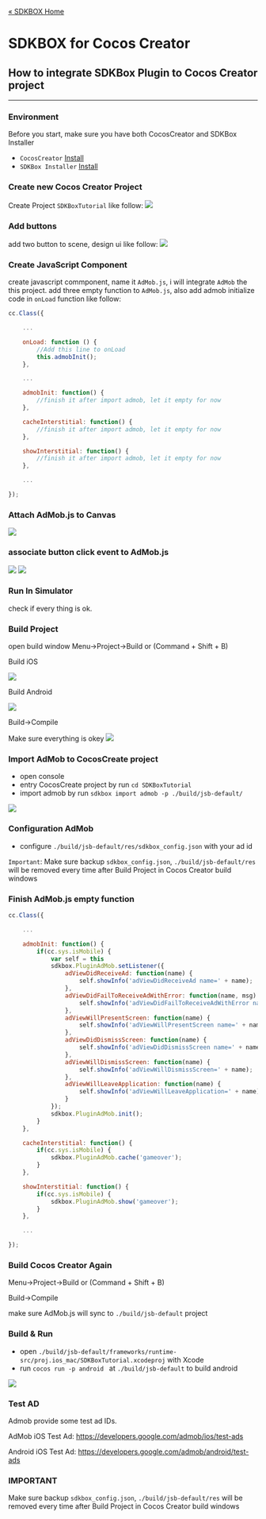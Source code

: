 [&#171; SDKBOX Home](http://sdkbox.com)

<h1>SDKBOX for Cocos Creator</h1>

## How to integrate SDKBox Plugin to Cocos Creator project
---

### Environment

Before you start, make sure you have both CocosCreator and SDKBox Installer

* `CocosCreator` [Install](http://www.cocos.com/creator)
* `SDKBox Installer` [Install](http://docs.sdkbox.com/en/installer/)

### Create new Cocos Creator Project

Create Project `SDKBoxTutorial` like follow:
![](../imgs/ccc_tutorial_create_project.png)

### Add buttons

add two button to scene, design ui like follow:
![](../imgs/ccc_tutorial_ui_design.png)

### Create JavaScript Component

create javascript commponent, name it `AdMob.js`, i will integrate `AdMob` the this project. add three empty function to `AdMob.js`, also add admob initialize code in `onLoad` function like follow:

```js
cc.Class({

    ...

    onLoad: function () {
        //Add this line to onLoad
        this.admobInit();
    },

    ...

    admobInit: function() {
        //finish it after import admob, let it empty for now
    },

    cacheInterstitial: function() {
        //finish it after import admob, let it empty for now
    },

    showInterstitial: function() {
        //finish it after import admob, let it empty for now
    },

    ...

});
```

### Attach AdMob.js to Canvas

![](../imgs/ccc_tutorial_canvas_script.png)

### associate button click event to AdMob.js

![](../imgs/ccc_tutorial_btn_cache_script.png)
![](../imgs/ccc_tutorial_btn_show_script.png)

### Run In Simulator

check if every thing is ok.


### Build Project

open build window
Menu->Project->Build or (Command + Shift + B)

Build iOS

![](../imgs/ccc_tutorial_build_win.png)

Build Android

![](../imgs/ccc_tutorial_build_android.png)

Build->Compile

Make sure everything is okey
![](../imgs/ccc_tutorial_console_compile_result.png)


### Import AdMob to CocosCreate project

* open console
* entry CocosCreate project by run `cd SDKBoxTutorial`
* import admob by run `sdkbox import admob -p ./build/jsb-default/`

![](../imgs/ccc_tutorial_import_admob_result.png)

### Configuration AdMob

* configure `./build/jsb-default/res/sdkbox_config.json` with your ad id

`Important`: Make sure backup `sdkbox_config.json`, `./build/jsb-default/res` will be removed every time after Build Project in Cocos Creator build windows

### Finish AdMob.js empty function

```js
cc.Class({

    ...

    admobInit: function() {
        if(cc.sys.isMobile) {
            var self = this
            sdkbox.PluginAdMob.setListener({
                adViewDidReceiveAd: function(name) {
                    self.showInfo('adViewDidReceiveAd name=' + name);
                },
                adViewDidFailToReceiveAdWithError: function(name, msg) {
                    self.showInfo('adViewDidFailToReceiveAdWithError name=' + name + ' msg=' + msg);
                },
                adViewWillPresentScreen: function(name) {
                    self.showInfo('adViewWillPresentScreen name=' + name);
                },
                adViewDidDismissScreen: function(name) {
                    self.showInfo('adViewDidDismissScreen name=' + name);
                },
                adViewWillDismissScreen: function(name) {
                    self.showInfo('adViewWillDismissScreen=' + name);
                },
                adViewWillLeaveApplication: function(name) {
                    self.showInfo('adViewWillLeaveApplication=' + name);
                }
            });
            sdkbox.PluginAdMob.init();
        }
    },

    cacheInterstitial: function() {
        if(cc.sys.isMobile) {
            sdkbox.PluginAdMob.cache('gameover');
        }
    },

    showInterstitial: function() {
        if(cc.sys.isMobile) {
            sdkbox.PluginAdMob.show('gameover');
        }
    },

    ...

});
```

### Build Cocos Creator Again

Menu->Project->Build or (Command + Shift + B)

Build->Compile

make sure AdMob.js will sync to `./build/jsb-default` project

### Build & Run

* open `./build/jsb-default/frameworks/runtime-src/proj.ios_mac/SDKBoxTutorial.xcodeproj` with Xcode
* run `cocos run -p android ` at `./build/jsb-default` to build android

![](../imgs/ccc_tutorial_admob_intistial_show.png)

### Test AD

Admob provide some test ad IDs.

AdMob iOS Test Ad: https://developers.google.com/admob/ios/test-ads

Android iOS Test Ad: https://developers.google.com/admob/android/test-ads


### IMPORTANT

Make sure backup `sdkbox_config.json`, `./build/jsb-default/res` will be removed every time after Build Project in Cocos Creator build windows

